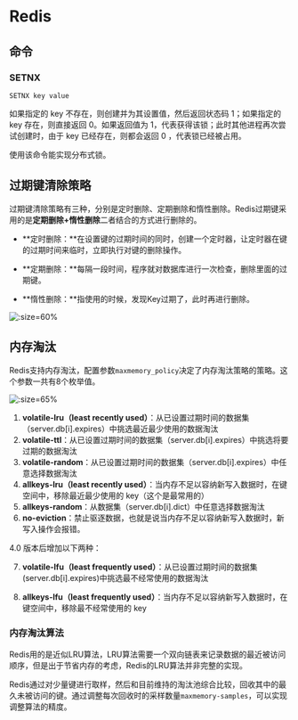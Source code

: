 # Redis



## 命令

### SETNX

```shell
SETNX key value
```

如果指定的 key 不存在，则创建并为其设置值，然后返回状态码 1；如果指定的 key 存在，则直接返回 0。如果返回值为 1，代表获得该锁；此时其他进程再次尝试创建时，由于 key 已经存在，则都会返回 0 ，代表锁已经被占用。

使用该命令能实现分布式锁。



## 过期键清除策略

过期键清除策略有三种，分别是定时删除、定期删除和惰性删除。Redis过期键采用的是**定期删除+惰性删除**二者结合的方式进行删除的。

* **定时删除：**在设置键的过期时间的同时，创建一个定时器，让定时器在键的过期时间来临时，立即执行对键的删除操作。

* **定期删除：**每隔一段时间，程序就对数据库进行一次检查，删除里面的过期键。

* **惰性删除：**指使用的时候，发现Key过期了，此时再进行删除。

![](https://images.yingwai.top/picgo/20210726213612.png ':size=60%')



## 内存淘汰

Redis支持内存淘汰，配置参数`maxmemory_policy`决定了内存淘汰策略的策略。这个参数一共有8个枚举值。

![](https://images.yingwai.top/picgo/20210726213710.png ':size=65%')

1. **volatile-lru（least recently used）**：从已设置过期时间的数据集（server.db[i].expires）中挑选最近最少使用的数据淘汰
2. **volatile-ttl**：从已设置过期时间的数据集（server.db[i].expires）中挑选将要过期的数据淘汰
3. **volatile-random**：从已设置过期时间的数据集（server.db[i].expires）中任意选择数据淘汰
4. **allkeys-lru（least recently used）**：当内存不足以容纳新写入数据时，在键空间中，移除最近最少使用的 key（这个是最常用的）
5. **allkeys-random**：从数据集（server.db[i].dict）中任意选择数据淘汰
6. **no-eviction**：禁止驱逐数据，也就是说当内存不足以容纳新写入数据时，新写入操作会报错。

4.0 版本后增加以下两种：

7. **volatile-lfu（least frequently used）**：从已设置过期时间的数据集(server.db[i].expires)中挑选最不经常使用的数据淘汰

8. **allkeys-lfu（least frequently used）**：当内存不足以容纳新写入数据时，在键空间中，移除最不经常使用的 key

### 内存淘汰算法

Redis用的是近似LRU算法，LRU算法需要一个双向链表来记录数据的最近被访问顺序，但是出于节省内存的考虑，Redis的LRU算法并非完整的实现。

Redis通过对少量键进行取样，然后和目前维持的淘汰池综合比较，回收其中的最久未被访问的键。通过调整每次回收时的采样数量`maxmemory-samples`，可以实现调整算法的精度。

